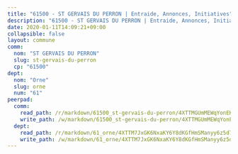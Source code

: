 ```yaml
---
title: "61500 - ST GERVAIS DU PERRON | Entraide, Annonces, Initiatives"
description: "61500 - ST GERVAIS DU PERRON | Entraide, Annonces, Initiatives"
date: 2020-01-11T14:09:21+09:00
collapsible: false
layout: commune
comm:
  nom: "ST GERVAIS DU PERRON"
  slug: st-gervais-du-perron
  cp: "61500"
dept:
  nom: "Orne"
  slug: orne
  num: "61"
peerpad:
  comm:
    read_path: /r/markdown/61500_st-gervais-du-perron/4XTTMGUmMEWqYonEKcBfKrv3hPm3mf2jLKxrkhqWq2Lci2YKi
    write_path: /w/markdown/61500_st-gervais-du-perron/4XTTMGUmMEWqYonEKcBfKrv3hPm3mf2jLKxrkhqWq2Lci2YKi-K3TgThmv2Ufyf4nA8daiWvsMavh7dqL8Njq2hiCgidvMFsES6hLi1dMaHNuTgobg3PB2hMHHBjpqxuE5m6BF28kFEZzJRj2e8TN1i6aM9yS9h2TU8P5zBz5efF6fcUjtvCKcTXeQ
  dept:
    read_path: /r/markdown/61_orne/4XTTM7JxGK6NxaKY6Y8dKGfHmSManyy6z5d78TaTcUn3zJjy6
    write_path: /w/markdown/61_orne/4XTTM7JxGK6NxaKY6Y8dKGfHmSManyy6z5d78TaTcUn3zJjy6-K3TgUN9f9h2Fmk7w15QXNPtmJYWWDYEB4sLb6BW46ErzRh2NG4TmnnXd3GJfJ3dVSNBE8WudjKbLAy4CD2mQTtYeoUAUzvKztzGsCxcQ4ezpe7WGMgkNubsBkL3vV47Zushr5DqN
---
```


